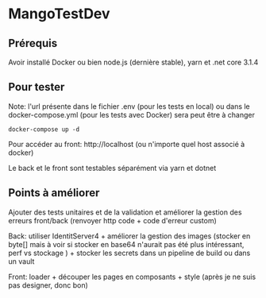 # MangoTestDev

## Prérequis

Avoir installé Docker ou bien node.js (dernière stable), yarn et .net core 3.1.4

## Pour tester

Note: l'url présente dans le fichier .env (pour les tests en local) ou dans le docker-compose.yml (pour les tests avec Docker) sera peut être à changer

```
docker-compose up -d
```

Pour accéder au front: http://localhost (ou n'importe quel host associé à docker)

Le back et le front sont testables séparément via yarn et dotnet

## Points à améliorer

Ajouter des tests unitaires et de la validation et améliorer la gestion des erreurs front/back (renvoyer http code + code d'erreur custom)

Back: utiliser IdentitServer4 + améliorer la gestion des images (stocker en byte[] mais à voir si stocker en base64 n'aurait pas été plus intéressant, perf vs stockage ) + stocker les secrets dans un pipeline de build ou dans un vault

Front: loader + découper les pages en composants + style (après je ne suis pas designer, donc bon)
